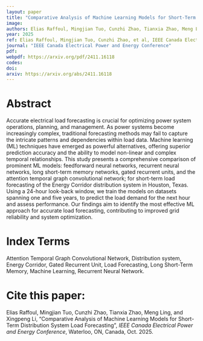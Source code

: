 ```yaml
---
layout: paper
title: "Comparative Analysis of Machine Learning Models for Short-Term Distribution System Load Forecasting"
image: 
authors: Elias Raffoul, Mingjian Tuo, Cunzhi Zhao, Tianxia Zhao, Meng Ling, Xingpeng Li.
year: 2025
ref: Elias Raffoul, Mingjian Tuo, Cunzhi Zhao, et al, IEEE Canada Electrical Power and Energy Conference, 2025. 
journal: "IEEE Canada Electrical Power and Energy Conference"
pdf: 
webpdf: https://arxiv.org/pdf/2411.16118
codes: 
doi: 
arxiv: https://arxiv.org/abs/2411.16118
---
```


# Abstract
Accurate electrical load forecasting is crucial for optimizing power system operations, planning, and management. As power systems become increasingly complex, traditional forecasting methods may fail to capture the intricate patterns and dependencies within load data. Machine learning (ML) techniques have emerged as powerful alternatives, offering superior prediction accuracy and the ability to model non-linear and complex temporal relationships. This study presents a comprehensive comparison of prominent ML models: feedforward neural networks, recurrent neural networks, long short-term memory networks, gated recurrent units, and the attention temporal graph convolutional network; for short-term load forecasting of the Energy Corridor distribution system in Houston, Texas. Using a 24-hour look-back window, we train the models on datasets spanning one and five years, to predict the load demand for the next hour and assess performance. Our findings aim to identify the most effective ML approach for accurate load forecasting, contributing to improved grid reliability and system optimization.


# Index Terms
Attention Temporal Graph Convolutional Network, Distribution system, Energy Corridor, Gated Recurrent Unit, Load Forecasting, Long Short-Term Memory, Machine Learning, Recurrent Neural Network. 

# Cite this paper:
Elias Raffoul, Mingjian Tuo, Cunzhi Zhao, Tianxia Zhao, Meng Ling, and Xingpeng Li, “Comparative Analysis of Machine Learning Models for Short-Term Distribution System Load Forecasting”, *IEEE Canada Electrical Power and Energy Conference*, Waterloo, ON, Canada, Oct. 2025.

